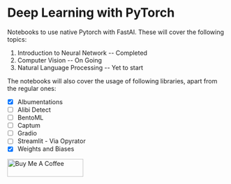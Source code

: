 # Deep Learning with PyTorch

Notebooks to use native Pytorch with FastAI. These will cover the following topics:

1. Introduction to Neural Network -- Completed
2. Computer Vision --  On Going
3. Natural Language Processing -- Yet to start



The notebooks will also cover the usage of following libraries, apart from the regular ones:

- [x] Albumentations
- [ ] Alibi Detect
- [ ] BentoML
- [ ] Captum
- [ ] Gradio
- [ ] Streamlit - Via Opyrator
- [x] Weights and Biases

<a href="https://www.buymeacoffee.com/sheikmohdimran" target="_blank"><img src="https://cdn.buymeacoffee.com/buttons/default-orange.png" alt="Buy Me A Coffee" height="41" width="174"></a>
